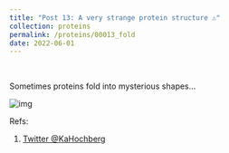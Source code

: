 ```yaml
---
title: "Post 13: A very strange protein structure ⚠️"
collection: proteins
permalink: /proteins/00013_fold
date: 2022-06-01
---
```


&nbsp;

Sometimes proteins fold into mysterious shapes...

![img](/images/proteins/00013_fold.jpg)


Refs:
1. [Twitter @KaHochberg](https://twitter.com/KaHochberg/status/1531709879118974976)
